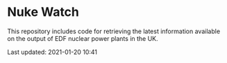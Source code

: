 # Nuke Watch

This repository includes code for retrieving the latest information available on the output of EDF nuclear power plants in the UK.

Last updated: 2021-01-20 10:41